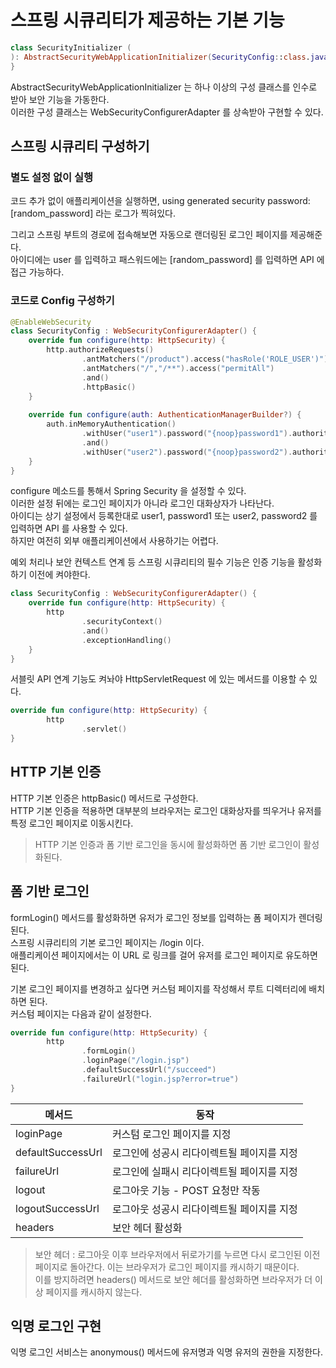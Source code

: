 # 스프링 시큐리티가 제공하는 기본 기능

```kotlin
class SecurityInitializer ( 
): AbstractSecurityWebApplicationInitializer(SecurityConfig::class.java) {
}
```

AbstractSecurityWebApplicationInitializer 는 하나 이상의 구성 클래스를 인수로 받아 보안 기능을 가동한다.   
이러한 구성 클래스는 WebSecurityConfigurerAdapter 를 상속받아 구현할 수 있다.   

## 스프링 시큐리티 구성하기

### 별도 설정 없이 실행

코드 추가 없이 애플리케이션을 실행하면,
using generated security password: [random_password] 라는 로그가 찍혀있다.

그리고 스프링 부트의 경로에 접속해보면 자동으로 랜더링된 로그인 페이지를 제공해준다.  
아이디에는 user 를 입력하고 패스워드에는 [random_password] 를 입력하면 API 에 접근 가능하다.

### 코드로 Config 구성하기

```kotlin
@EnableWebSecurity
class SecurityConfig : WebSecurityConfigurerAdapter() {
    override fun configure(http: HttpSecurity) {
        http.authorizeRequests()
                .antMatchers("/product").access("hasRole('ROLE_USER')")
                .antMatchers("/","/**").access("permitAll")
                .and()
                .httpBasic()    
    }
    
    override fun configure(auth: AuthenticationManagerBuilder?) {
        auth.inMemoryAuthentication()
                .withUser("user1").password("{noop}password1").authorities("ROLE_USER")
                .and()
                .withUser("user2").password("{noop}password2").authorities("ROLE_USER")
    }
}
```

configure 메소드를 통해서 Spring Security 을 설정할 수 있다.   
이러한 설정 뒤에는 로그인 페이지가 아니라 로그인 대화상자가 나타난다.   
아이디는 상기 설정에서 등록한대로 user1, password1 또는 user2, password2 를 입력하면 API 를 사용할 수 있다.   
하지만 여전히 외부 애플리케이션에서 사용하기는 어렵다.   

예외 처리나 보안 컨텍스트 연계 등 스프링 시큐리티의 필수 기능은 인증 기능을 활성화하기 이전에 켜야한다.   

```kotlin
class SecurityConfig : WebSecurityConfigurerAdapter() {
    override fun configure(http: HttpSecurity) {
        http
                .securityContext()
                .and()
                .exceptionHandling()
    }
}
```

서블릿 API 연계 기능도 켜놔야 HttpServletRequest 에 있는 메서드를 이용할 수 있다.   

```kotlin
override fun configure(http: HttpSecurity) {
        http
                .servlet()
}
```

## HTTP 기본 인증

HTTP 기본 인증은 httpBasic() 메서드로 구성한다.   
HTTP 기본 인증을 적용하면 대부분의 브라우저는 로그인 대화상자를 띄우거나 유저를 특정 로그인 페이지로 이동시킨다.   

> HTTP 기본 인증과 폼 기반 로그인을 동시에 활성화하면 폼 기반 로그인이 활성화된다.   

## 폼 기반 로그인
formLogin() 메서드를 활성화하면 유저가 로그인 정보를 입력하는 폼 페이지가 렌더링된다.   
스프링 시큐리티의 기본 로그인 페이지는 /login 이다.   
애플리케이션 페이지에서는 이 URL 로 링크를 걸어 유저를 로그인 페이지로 유도하면된다.   

기본 로그인 페이지를 변경하고 싶다면 커스텀 페이지를 작성해서 루트 디렉터리에 배치하면 된다.   
커스텀 페이지는 다음과 같이 설정한다.   

```kotlin
override fun configure(http: HttpSecurity) {
        http
                .formLogin()
                .loginPage("/login.jsp")
                .defaultSuccessUrl("/succeed")
                .failureUrl("login.jsp?error=true")
}
```

메서드 | 동작
--- | ---
loginPage | 커스텀 로그인 페이지를 지정
defaultSuccessUrl | 로그인에 성공시 리다이렉트될 페이지를 지정
failureUrl | 로그인에 실패시 리다이렉트될 페이지를 지정
logout | 로그아웃 기능 - POST 요청만 작동
logoutSuccessUrl | 로그아웃 성공시 리다이렉트될 페이지를 지정
headers | 보안 헤더 활성화

> 보안 헤더 : 로그아웃 이후 브라우저에서 뒤로가기를 누르면 다시 로그인된 이전 페이지로 돌아간다. 이는 브라우저가 로그인 페이지를 캐시하기 때문이다.   
> 이를 방지하려면 headers() 메서드로 보안 헤더를 활성화하면 브라우저가 더 이상 페이지를 캐시하지 않는다.   

## 익명 로그인 구현

익명 로그인 서비스는 anonymous() 메서드에 유저명과 익명 유저의 권한을 지정한다.   


